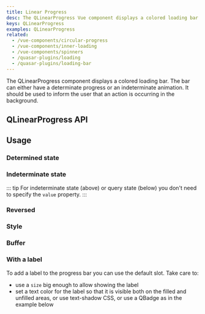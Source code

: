 ```yaml
---
title: Linear Progress
desc: The QLinearProgress Vue component displays a colored loading bar. The bar can either have a determinate progress or an indeterminate animation.
keys: QLinearProgress
examples: QLinearProgress
related:
  - /vue-components/circular-progress
  - /vue-components/inner-loading
  - /vue-components/spinners
  - /quasar-plugins/loading
  - /quasar-plugins/loading-bar
---
```


The QLinearProgress component displays a colored loading bar. The bar can either have a determinate progress or an indeterminate animation. It should be used to inform the user that an action is occurring in the background.

## QLinearProgress API

<doc-api file="QLinearProgress" />

## Usage

### Determined state
<doc-example title="Determined state" file="Determinate" />

### Indeterminate state
<doc-example title="Indeterminate state" file="Indeterminate" />

::: tip
For indeterminate state (above) or query state (below) you don't need to specify the `value` property.
:::

<doc-example title="Query state" file="Query" />

### Reversed

<doc-example title="Reverse progress direction" file="Reverse" />

### Style

<doc-example title="Custom height" file="CustomHeight" />

<doc-example title="Standard sizes" file="StandardSizes" />

<doc-example title="Stripe" file="Stripe" />

<doc-example title="Force dark mode" file="OnDarkBackground" dark />

### Buffer

<doc-example title="Buffer" file="Buffering" />

### With a label

To add a label to the progress bar you can use the default slot. Take care to:
  - use a `size` big enough to allow showing the label
  - set a text color for the label so that it is visible both on the filled and unfilled areas, or use text-shadow CSS, or use a QBadge as in the example below

<doc-example title="With a label" file="Label" />
